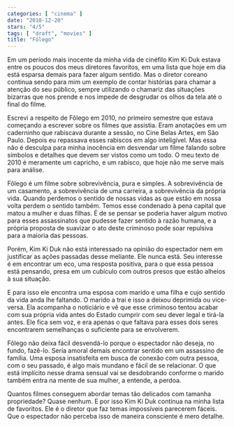 ```yaml
---
categories: [ "cinema" ]
date: "2010-12-20"
stars: "4/5"
tags: [ "draft", "movies" ]
title: "Fôlego"
---
```

Em um período mais inocente da minha vida de cinéfilo Kim Ki Duk estava
entre os poucos dos meus diretores favoritos, em uma lista que hoje em
dia está esparsa demais para fazer algum sentido. Mas o diretor coreano
continua sendo para mim um exemplo de contar histórias para chamar a
atenção do seu público, sempre utilizando o chamariz das situações
bizarras que nos prende e nos impede de desgrudar os olhos da tela até
o final do filme.

Escrevi a respeito de Fôlego em 2010, no primeiro semestre que estava
começando a escrever sobre os filmes que assistia. Eram anotações em
um caderninho que rabiscava durante a sessão, no Cine Belas Artes, em
São Paulo. Depois eu repassava esses rabiscos em algo inteligível. Mas
essa não é desculpa para minha inocência em desvendar um filme falando
sobre símbolos e detalhes que devem ser vistos como um todo. O meu
texto de 2010 é meramente um capricho, e um rabisco, que hoje não me
serve mais para análise.

Fôlego é um filme sobre sobrevivência, pura e simples. A sobrevivência
de um casamento, a sobrevivência de uma carreira, a sobrevivência da
própria vida. Quando perdemos o sentido de nossas vidas as que estão
em nossa volta perdem o sentido também. Temos esse condenado à pena
capital que matou a mulher e duas filhas. É de se pensar se poderia
haver algum motivo para esses assassinatos que pudesse fazer sentido à
razão humana, e a própria proposta de suavizar o ato deste criminoso
pode soar repulsiva para a maioria das pessoas.

Porém, Kim Ki Duk não está interessado na opinião do espectador nem
em justificar as ações passadas desse meliante. Ele nunca está. Seu
interesse é em encontrar um eco, uma resposta positiva, para o que essa
pessoa está pensando, presa em um cubículo com outros presos que estão
alheios à sua situação.

E para isso ele encontra uma esposa com marido e uma filha e cujo sentido
da vida anda lhe faltando. O marido a trai e isso a deixou deprimida ou
vice-versa. Ela acompanha o noticiário e vê que esse criminoso tentou
acabar com sua própria vida antes do Estado cumprir com seu dever legal
e tirá-la antes. Ele fica sem voz, e era apenas o que faltava para esses
dois seres encontrarem semelhanças o suficiente para se envolverem.

Fôlego não deixa fácil desvendá-lo porque o espectador não deseja, no
fundo, fazê-lo. Seria amoral demais encontrar sentido em um assassino de
família. Uma esposa insatisfeita em busca de conexão com outra pessoa,
com o seu passado, é algo mais mundano e fácil de se relacionar. O
que está implícito nesse drama sensual vai se desdobrando conforme o
marido também entra na mente de sua mulher, a entende, a perdoa.

Quantos filmes conseguem abordar temas tão delicados com tamanha
propriedade? Quase nenhum. E por isso Kim Ki Duk continua na minha lista
de favoritos. Ele é o diretor que faz temas impossíveis parecerem
fáceis. Que o espectador não perceba isso de maneira consciente é
mero detalhe.
